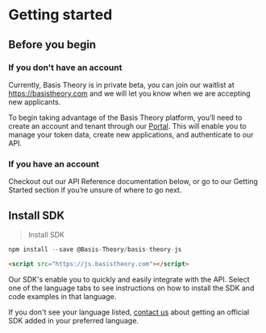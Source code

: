 # Getting started
## Before you begin
### If you don't have an account

Currently, Basis Theory is in private beta, you can join our waitlist at https://basistheory.com and we will let you know when we are accepting new applicants.

To begin taking advantage of the Basis Theory platform, you’ll need to create an account and tenant through our [Portal](https://portal.basistheory.com). This will enable you to manage your token data, create new applications, and authenticate to our API.

### If you have an account

Checkout out our API Reference documentation below, or go to our Getting Started section if you’re unsure of where to go next.

## Install SDK

> Install SDK

```javascript
npm install --save @Basis-Theory/basis-theory-js
```

```html
<script src="https://js.basistheory.com"></script> 
```

Our SDK's enable you to quickly and easily integrate with the API. Select one of the language tabs to see instructions on how to install the SDK and code examples in that language.

If you don't see your language listed, <a href="mailto:support@basistheory.com?subject=API SDK Language Support">contact us</a> about getting an official SDK added in your preferred language.
